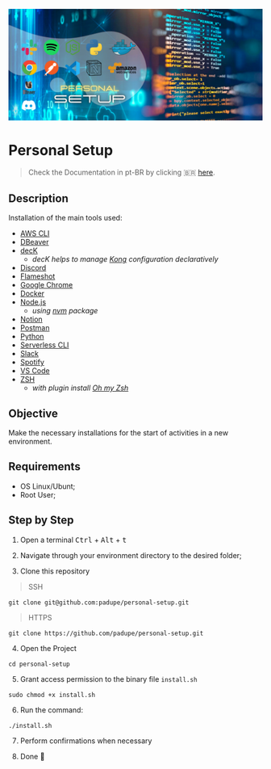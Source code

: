 ![img](https://github.com/padupe/personal-setup/blob/main/assets/setup.png)
# Personal Setup
> Check the Documentation in pt-BR by clicking 🇧🇷 [here](https://github.com/padupe/personal-setup/blob/main/docs/README-pt-br.md 'here').

## Description
Installation of the main tools used:
- [AWS CLI](https://docs.aws.amazon.com/cli/latest/userguide/cli-chap-welcome.html)
- [DBeaver](https://dbeaver.io/)
- [decK](https://docs.konghq.com/deck/)
    - *decK helps to manage [Kong](https://konghq.com/) configuration declaratively*
- [Discord](https://discord.com/)
- [Flameshot](https://flameshot.org/)
- [Google Chrome](https://www.google.com/intl/en/chrome/)
- [Docker](https://www.docker.com/)
- [Node.js](https://nodejs.org/en/)
    - *using [nvm](https://github.com/nvm-sh/nvm) package*
- [Notion](https://www.notion.so/)
- [Postman](https://www.postman.com/)
- [Python](https://www.python.org/)
- [Serverless CLI](https://www.serverless.com/framework/docs/providers/aws/cli-reference)
- [Slack](https://slack.com/)
- [Spotify](https://www.spotify.com/)
- [VS Code](https://code.visualstudio.com/)
- [ZSH](https://www.zsh.org/)
    - *with plugin install [Oh my Zsh](https://ohmyz.sh/)*

## Objective
Make the necessary installations for the start of activities in a new environment.

## Requirements
- OS Linux/Ubunt;
- Root User;

## Step by Step
1. Open a terminal
<kbd>Ctrl</kbd> + <kbd>Alt</kbd> + <kbd>t</kbd>

2. Navigate through your environment directory to the desired folder;

3. Clone this repository

> SSH
```
git clone git@github.com:padupe/personal-setup.git
```

> HTTPS
```
git clone https://github.com/padupe/personal-setup.git
```

4. Open the Project
```
cd personal-setup
```

5. Grant access permission to the binary file `install.sh`
```
sudo chmod +x install.sh 
```

6. Run the command:
```
./install.sh
```

7. Perform confirmations when necessary

8. Done 🥳